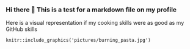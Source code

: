 ### Hi there 👋 This is a test for a markdown file on my profile

Here is a visual representation if my cooking skills were as good as my GitHub skills 
```{r,echo = FALSE,fig.align='center',out.width="60%"}
knitr::include_graphics('pictures/burning_pasta.jpg')
```

<!--
**larscaspersen/larscaspersen** is a ✨ _special_ ✨ repository because its `README.md` (this file) appears on your GitHub profile.

Here are some ideas to get you started:

- 🔭 I’m currently working on ...
- 🌱 I’m currently learning ...
- 👯 I’m looking to collaborate on ...
- 🤔 I’m looking for help with ...
- 💬 Ask me about ...
- 📫 How to reach me: ...
- 😄 Pronouns: ...
- ⚡ Fun fact: ...
-->
